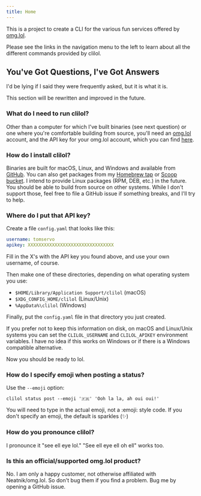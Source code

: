 ```yaml
---
title: Home
---
```

This is a project to create a CLI for the various fun services offered by [omg.lol](https://omg.lol/).

Please see the links in the navigation menu to the left to learn about all the different commands provided by clilol.

## You've Got Questions, I've Got Answers

I'd be lying if I said they were frequently asked, but it is what it is.

This section will be rewritten and improved in the future.

### What do I need to run clilol?

Other than a computer for which I've built binaries (see next question) or one where you're comfortable building from source, you'll need an [omg.lol](https://omg.lol) account, and the API key for your omg.lol account, which you can find [here](https://home.omg.lol/account).

### How do I install clilol?

Binaries are built for macOS, Linux, and Windows and available from [GitHub](https://github.com/mcornick/clilol). You can also get packages from my [Homebrew tap](https://github.com/mcornick/homebrew-tap) or [Scoop bucket](https://github.com/mcornick/scoop-bucket). I intend to provide Linux packages (RPM, DEB, etc.) in the future. You should be able to build from source on other systems. While I don't support those, feel free to file a GitHub issue if something breaks, and I'll try to help.

### Where do I put that API key?

Create a file `config.yaml` that looks like this:

```yaml
username: tomservo
apikey: XXXXXXXXXXXXXXXXXXXXXXXXXXXXXXXX
```

Fill in the X's with the API key you found above, and use your own username, of course.

Then make one of these directories, depending on what operating system you use:

- `$HOME/Library/Application Support/clilol` (macOS)
- `$XDG_CONFIG_HOME/clilol` (Linux/Unix)
- `%AppData%\clilol` (Windows)

Finally, put the `config.yaml` file in that directory you just created.

If you prefer not to keep this information on disk, on macOS and Linux/Unix systems you can set the `CLILOL_USERNAME` and `CLILOL_APIKEY` environment variables. I have no idea if this works on Windows or if there is a Windows compatible alternative.

Now you should be ready to lol.

### How do I specify emoji when posting a status?

Use the `--emoji` option:

```
clilol status post --emoji '🇫🇷' 'Ooh la la, ah oui oui!'
```

You will need to type in the actual emoji, not a :emoji: style code. If you don't specify an emoji, the default is sparkles (✨)

### How do you pronounce clilol?

I pronounce it "see ell eye lol." "See ell eye ell oh ell" works too.

### Is this an official/supported omg.lol product?

No. I am only a happy customer, not otherwise affiliated with Neatnik/omg.lol. So don't bug them if you find a problem. Bug me by opening a GitHub issue.
